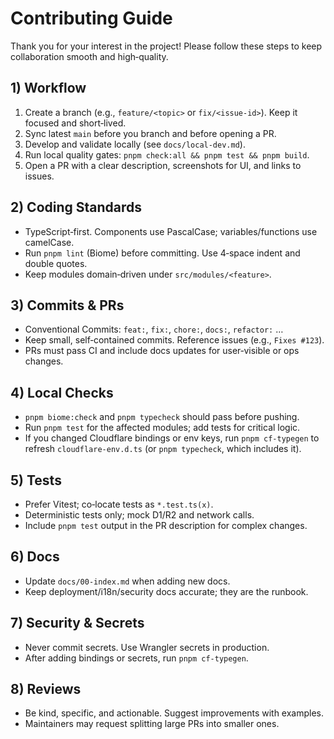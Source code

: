 # Contributing Guide

Thank you for your interest in the project! Please follow these steps to keep collaboration smooth and high‑quality.

## 1) Workflow
1. Create a branch (e.g., `feature/<topic>` or `fix/<issue-id>`). Keep it focused and short‑lived.
2. Sync latest `main` before you branch and before opening a PR.
3. Develop and validate locally (see `docs/local-dev.md`).
4. Run local quality gates: `pnpm check:all && pnpm test && pnpm build`.
5. Open a PR with a clear description, screenshots for UI, and links to issues.

## 2) Coding Standards
- TypeScript‑first. Components use PascalCase; variables/functions use camelCase.
- Run `pnpm lint` (Biome) before committing. Use 4‑space indent and double quotes.
- Keep modules domain‑driven under `src/modules/<feature>`.

## 3) Commits & PRs
- Conventional Commits: `feat:`, `fix:`, `chore:`, `docs:`, `refactor:` …
- Keep small, self‑contained commits. Reference issues (e.g., `Fixes #123`).
- PRs must pass CI and include docs updates for user‑visible or ops changes.

## 4) Local Checks
- `pnpm biome:check` and `pnpm typecheck` should pass before pushing.
- Run `pnpm test` for the affected modules; add tests for critical logic.
- If you changed Cloudflare bindings or env keys, run `pnpm cf-typegen` to refresh `cloudflare-env.d.ts` (or `pnpm typecheck`, which includes it).

## 5) Tests
- Prefer Vitest; co‑locate tests as `*.test.ts(x)`.
- Deterministic tests only; mock D1/R2 and network calls.
- Include `pnpm test` output in the PR description for complex changes.

## 6) Docs
- Update `docs/00-index.md` when adding new docs.
- Keep deployment/i18n/security docs accurate; they are the runbook.

## 7) Security & Secrets
- Never commit secrets. Use Wrangler secrets in production.
- After adding bindings or secrets, run `pnpm cf-typegen`.

## 8) Reviews
- Be kind, specific, and actionable. Suggest improvements with examples.
- Maintainers may request splitting large PRs into smaller ones.

